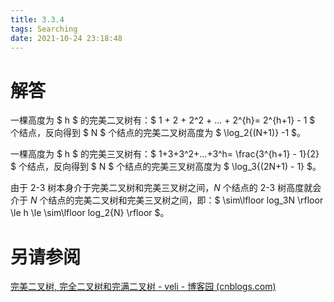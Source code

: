 ```yaml
---
title: 3.3.4
tags: Searching
date: 2021-10-24 23:18:48
---
```


# 解答

一棵高度为 $ h $ 的完美二叉树有：$ 1 + 2 + 2^2 + ... + 2^{h}= 2^{h+1} - 1 $ 个结点，反向得到 $ N $ 个结点的完美二叉树高度为 $ \log_2{(N+1)} -1 $。

一棵高度为 $ h $ 的完美三叉树有：$ 1+3+3^2+...+3^h= \frac{3^{h+1} - 1}{2} $ 个结点，反向得到 $ N $ 个结点的完美三叉树高度为 $ \log_3{(2N+1) - 1} $。

由于 2-3 树本身介于完美二叉树和完美三叉树之间，$N$ 个结点的 2-3 树高度就会介于 $N$ 个结点的完美二叉树和完美三叉树之间，即：$ \sim\lfloor log_3N \rfloor \le h \le \sim\lfloor log_2{N} \rfloor $。

# 另请参阅

[完美二叉树, 完全二叉树和完满二叉树 - veli - 博客园 (cnblogs.com)](https://www.cnblogs.com/idorax/p/6441043.html)